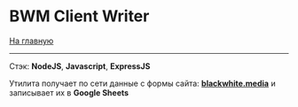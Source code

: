 # BWM Client Writer

[На главную](/README.md)

---
Стэк: __NodeJS__, __Javascript__, __ExpressJS__

Утилита получает по сети данные с формы сайта: [__blackwhite.media__](http://black-white.media/clients.html) и записывает их в __Google Sheets__